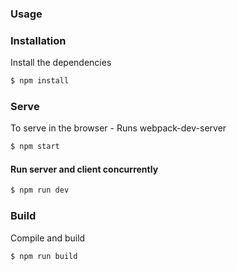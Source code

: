 ### Usage

### Installation

Install the dependencies

```sh
$ npm install
```

### Serve

To serve in the browser - Runs webpack-dev-server

```sh
$ npm start
```

#### Run server and client concurrently

```sh
$ npm run dev
```

### Build

Compile and build

```sh
$ npm run build
```
